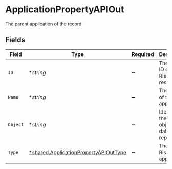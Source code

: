 # ApplicationPropertyAPIOut

The parent application of the record


## Fields

| Field                                                                                         | Type                                                                                          | Required                                                                                      | Description                                                                                   | Example                                                                                       |
| --------------------------------------------------------------------------------------------- | --------------------------------------------------------------------------------------------- | --------------------------------------------------------------------------------------------- | --------------------------------------------------------------------------------------------- | --------------------------------------------------------------------------------------------- |
| `ID`                                                                                          | **string*                                                                                     | :heavy_minus_sign:                                                                            | The unique ID of this Risk Cloud resource                                                     | a1b2c3d4                                                                                      |
| `Name`                                                                                        | **string*                                                                                     | :heavy_minus_sign:                                                                            | The name of the application                                                                   | Cyber Risk Management Application                                                             |
| `Object`                                                                                      | **string*                                                                                     | :heavy_minus_sign:                                                                            | Identifies the type of object this data represents                                            | application                                                                                   |
| `Type`                                                                                        | [*shared.ApplicationPropertyAPIOutType](../../models/shared/applicationpropertyapiouttype.md) | :heavy_minus_sign:                                                                            | The type of Risk Cloud application                                                            | CONTROLS_COMPLIANCE                                                                           |